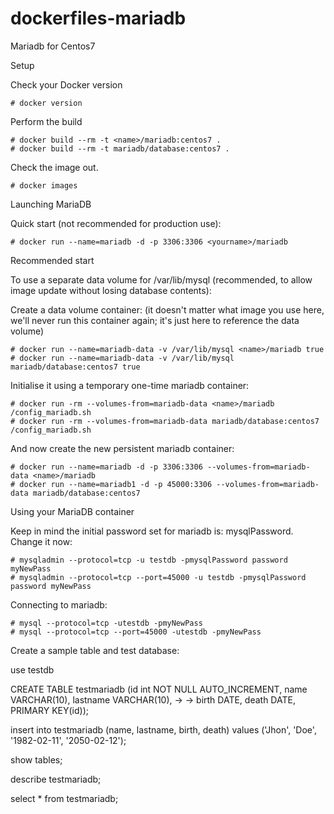 dockerfiles-mariadb
===================

Mariadb for Centos7

Setup

Check your Docker version

	# docker version

Perform the build

	# docker build --rm -t <name>/mariadb:centos7 .
	# docker build --rm -t mariadb/database:centos7 .

Check the image out.

	# docker images

Launching MariaDB

Quick start (not recommended for production use):

	# docker run --name=mariadb -d -p 3306:3306 <yourname>/mariadb

Recommended start

To use a separate data volume for /var/lib/mysql (recommended, to allow image update without losing database contents):

Create a data volume container: (it doesn't matter what image you use here, we'll never run this container again; it's just here to reference the data volume)

	# docker run --name=mariadb-data -v /var/lib/mysql <name>/mariadb true
	# docker run --name=mariadb-data -v /var/lib/mysql mariadb/database:centos7 true

Initialise it using a temporary one-time mariadb container:

	# docker run -rm --volumes-from=mariadb-data <name>/mariadb /config_mariadb.sh
	# docker run -rm --volumes-from=mariadb-data mariadb/database:centos7 /config_mariadb.sh

And now create the new persistent mariadb container:

	# docker run --name=mariadb -d -p 3306:3306 --volumes-from=mariadb-data <name>/mariadb
	# docker run --name=mariadb1 -d -p 45000:3306 --volumes-from=mariadb-data mariadb/database:centos7

Using your MariaDB container

Keep in mind the initial password set for mariadb is: mysqlPassword. Change it now:

	# mysqladmin --protocol=tcp -u testdb -pmysqlPassword password myNewPass
	# mysqladmin --protocol=tcp --port=45000 -u testdb -pmysqlPassword password myNewPass

Connecting to mariadb:

	# mysql --protocol=tcp -utestdb -pmyNewPass
	# mysql --protocol=tcp --port=45000 -utestdb -pmyNewPass

Create a sample table and test database:

use testdb

CREATE TABLE testmariadb (id int NOT NULL AUTO_INCREMENT, name VARCHAR(10), lastname VARCHAR(10), ->
	-> birth DATE, death DATE, PRIMARY KEY(id));

insert into testmariadb (name, lastname, birth, death) values ('Jhon', 'Doe', '1982-02-11', '2050-02-12');

show tables;

describe testmariadb;

select * from testmariadb;
